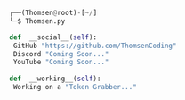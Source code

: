 <!-- <p align=center><img width=90% src="banner.gif"></img></p> -->
















```python
┌──(Thomsen@root)-[~/]
└─$ Thomsen.py

def  __social__(self):
 GitHub "https://github.com/ThomsenCoding"
 Discord "Coming Soon..."
 YouTube "Coming Soon..."
  
def  __working__(self):
 Working on a "Token Grabber..."
```
